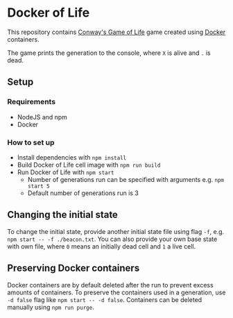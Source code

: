 # Docker of Life

This repository contains
[Conway's Game of Life](https://en.wikipedia.org/wiki/Conway's_Game_of_Life)
game created using [Docker](https://www.docker.com/) containers.

The game prints the generation to the console, where `X` is alive and `.` is dead.

## Setup

### Requirements

- NodeJS and npm
- Docker

### How to set up

- Install dependencies with `npm install`
- Build Docker of Life cell image with `npm run build`
- Run Docker of Life with `npm start`
  - Number of generations run can be specified with arguments e.g. `npm start 5`
  - Default number of generations run is 3

## Changing the initial state

To change the initial state, provide another initial state file using flag `-f`,
 e.g. `npm start -- -f ./beacon.txt`. You can also provide your own base state
 with own file, where `0` means an initially dead cell and `1` a live cell.

## Preserving Docker containers

Docker containers are by default deleted after the run to prevent excess amounts
 of containers. To preserve the containers used in a generation, use `-d false`
 flag like `npm start -- -d false`. Containers can be deleted manually using
 `npm run purge`.
